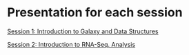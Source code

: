 Presentation for each session
============================

[Session 1: Introduction to Galaxy and Data Structures](https://github.com/sumeetpalsingh/NGS_Course/blob/master/Presentations/Session1.pdf)

[Session 2: Introduction to RNA-Seq. Analysis](https://github.com/sumeetpalsingh/NGS_Course/blob/master/Presentations/Session2.pdf)
